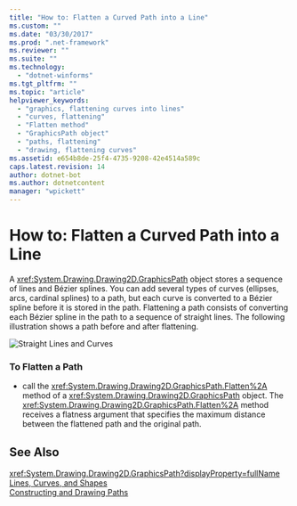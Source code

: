 ```yaml
---
title: "How to: Flatten a Curved Path into a Line"
ms.custom: ""
ms.date: "03/30/2017"
ms.prod: ".net-framework"
ms.reviewer: ""
ms.suite: ""
ms.technology: 
  - "dotnet-winforms"
ms.tgt_pltfrm: ""
ms.topic: "article"
helpviewer_keywords: 
  - "graphics, flattening curves into lines"
  - "curves, flattening"
  - "Flatten method"
  - "GraphicsPath object"
  - "paths, flattening"
  - "drawing, flattening curves"
ms.assetid: e654b8de-25f4-4735-9208-42e4514a589c
caps.latest.revision: 14
author: dotnet-bot
ms.author: dotnetcontent
manager: "wpickett"
---
```

# How to: Flatten a Curved Path into a Line
A <xref:System.Drawing.Drawing2D.GraphicsPath> object stores a sequence of lines and Bézier splines. You can add several types of curves (ellipses, arcs, cardinal splines) to a path, but each curve is converted to a Bézier spline before it is stored in the path. Flattening a path consists of converting each Bézier spline in the path to a sequence of straight lines. The following illustration shows a path before and after flattening.  
  
 ![Straight Lines and Curves](../../../../docs/framework/winforms/advanced/media/aboutgdip02-art32a.gif "AboutGdip02_Art32A")  
  
### To Flatten a Path  
  
-   call the <xref:System.Drawing.Drawing2D.GraphicsPath.Flatten%2A> method of a <xref:System.Drawing.Drawing2D.GraphicsPath> object. The <xref:System.Drawing.Drawing2D.GraphicsPath.Flatten%2A> method receives a flatness argument that specifies the maximum distance between the flattened path and the original path.  
  
## See Also  
 <xref:System.Drawing.Drawing2D.GraphicsPath?displayProperty=fullName>   
 [Lines, Curves, and Shapes](../../../../docs/framework/winforms/advanced/lines-curves-and-shapes.md)   
 [Constructing and Drawing Paths](../../../../docs/framework/winforms/advanced/constructing-and-drawing-paths.md)
